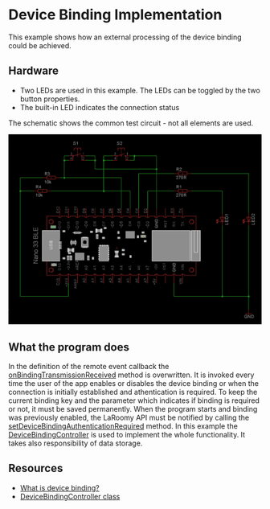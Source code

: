 # Device Binding Implementation

This example shows how an external processing of the device binding could be achieved.

## Hardware
- Two LEDs are used in this example. The LEDs can be toggled by the two button properties. 
- The built-in LED indicates the connection status

The schematic shows the common test circuit - not all elements are used.

![Test circuit](GeneralSchematic_Nano33Ble.png)

## What the program does

In the definition of the remote event callback the [onBindingTransmissionReceived](https://api.laroomy.com/p/laroomy-app-callback.html#laroomyApiRefMIDBNDTransRec) method is overwritten. It is invoked every time the user of the app enables or disables the device binding or when the connection is initially established and athentication is required. To keep the current binding key and the parameter which indicates if binding is required or not, it must be saved permanently. When the program starts and binding was previously enabled, the LaRoomy API must be notified by calling the [setDeviceBindingAuthenticationRequired](https://api.laroomy.com/p/laroomy-api-class.html#laroomyApiRefMSetBindReqired) method.
In this example the [DeviceBindingController](https://api.laroomy.com/p/helper-classes.html#laroomyApiRefMIIDBCtrler) is used to implement the whole  functionality. It takes also responsibility of data storage.

## Resources

- [What is device binding?](https://api.laroomy.com/2023/02/ways-to-implement-device-binding.html)
- [DeviceBindingController class](https://api.laroomy.com/p/helper-classes.html#laroomyApiRefMIIDBCtrler)
